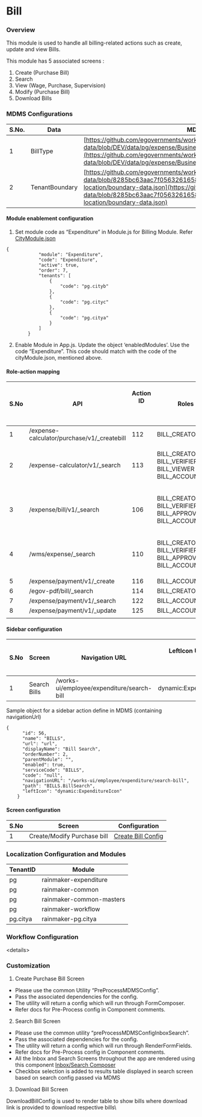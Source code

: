 # Bill

### Overview

This module is used to handle all billing-related actions such as create, update and view Bills.

This module has 5  associated screens :&#x20;

1. Create (Purchase Bill)
2. Search
3. View (Wage, Purchase, Supervision)
4. Modify (Purchase Bill)
5. Download Bills&#x20;

### MDMS Configurations

| S.No. | Data           | MDMS Link                                                                                                                                                                                                                                                                                    |
| ----- | -------------- | -------------------------------------------------------------------------------------------------------------------------------------------------------------------------------------------------------------------------------------------------------------------------------------------- |
| 1     | BillType       | [https://github.com/egovernments/works-mdms-data/blob/DEV/data/pg/expense/BusinessService.json](https://github.com/egovernments/works-mdms-data/blob/DEV/data/pg/expense/BusinessService.json)                                                                                               |
| 2     | TenantBoundary | [https://github.com/egovernments/works-mdms-data/blob/8285bc63aac7f056326165897ac18918520c9723/data/pg/citya/egov-location/boundary-data.json](https://github.com/egovernments/works-mdms-data/blob/8285bc63aac7f056326165897ac18918520c9723/data/pg/citya/egov-location/boundary-data.json) |

#### Module enablement configuration&#x20;

1. Set module code as “Expenditure” in Module.js for Billing Module. Refer [CityModule.json](https://github.com/egovernments/works-mdms-data/blob/481752ba70aa29d235967d8ba6080685d897324a/data/pg/tenant/citymodule.json)

```
{
            "module": "Expenditure",
            "code": "Expenditure",
            "active": true,
            "order": 7,
            "tenants": [
                {
                    "code": "pg.cityb"
                },
                {
                    "code": "pg.cityc"
                },
                {
                    "code": "pg.citya"
                }
            ]
        }

```

2. Enable Module in App.js. Update the object ‘enabledModules’. Use the code “Expenditure”. This code should match with the code of the cityModule.json, mentioned above.

#### Role-action mapping



| S.No | API                                          | <p>Action ID</p><p><br></p> | Roles                                                                    |
| ---- | -------------------------------------------- | --------------------------- | ------------------------------------------------------------------------ |
| 1    | /expense-calculator/purchase/v1/\_createbill | 112                         | BILL\_CREATOR                                                            |
| 2    | /expense-calculator/v1/\_search              | 113                         | <p>BILL_CREATOR<br>BILL_VERIFIER<br>BILL_VIEWER<br>BILL_ACCOUNTANT</p>   |
| 3    | /expense/bill/v1/\_search                    | 106                         | <p>BILL_CREATOR<br>BILL_VERIFIER<br>BILL_APPROVER<br>BILL_ACCOUNTANT</p> |
| 4    | /wms/expense/\_search                        | 110                         | <p>BILL_CREATOR<br>BILL_VERIFIER<br>BILL_APPROVER<br>BILL_ACCOUNTANT</p> |
| 5    | /expense/payment/v1/\_create                 | 116                         | BILL\_ACCOUNTANT                                                         |
| 6    | /egov-pdf/bill/\_search                      | 114                         | BILL\_CREATOR                                                            |
| 7    | /expense/payment/v1/\_search                 | 122                         | BILL\_ACCOUNTANT                                                         |
| 8    | /expense/payment/v1/\_update                 | 125                         | BILL\_ACCOUNTANT                                                         |
|      |                                              |                             |                                                                          |

#### Sidebar configuration&#x20;



| S.No | Screen       | Navigation URL                             | <p>LeftIcon Updates</p><p><br></p> | Roles                     |
| ---- | ------------ | ------------------------------------------ | ---------------------------------- | ------------------------- |
| 1    | Search Bills | /works-ui/employee/expenditure/search-bill | dynamic:ExpenditureIcon            | <p></p><p>BILL_VIEWER</p> |

Sample object for a sidebar action define in MDMS (containing navigationUrl)

```
{
      "id": 56,
      "name": "BILLS",
      "url": "url",
      "displayName": "Bill Search",
      "orderNumber": 2,
      "parentModule": "",
      "enabled": true,
      "serviceCode": "BILLS",
      "code": "null",
      "navigationURL": "/works-ui/employee/expenditure/search-bill",
      "path": "BILLS.BillSearch",
      "leftIcon": "dynamic:ExpenditureIcon"
    }

```



#### Screen configuration&#x20;

| S.No | Screen                      | Configuration                                                                                                                            |
| ---- | --------------------------- | ---------------------------------------------------------------------------------------------------------------------------------------- |
| 1    | Create/Modify Purchase bill | [Create Bill Config](https://github.com/egovernments/works-mdms-data/blob/DEV/data/pg/commonMuktaUiConfig/CreatePurchaseBillConfig.json) |

### Localization Configuration and Modules

| TenantID | Module                   |
| -------- | ------------------------ |
| pg       | rainmaker-expenditure    |
| pg       | rainmaker-common         |
| pg       | rainmaker-common-masters |
| pg       | rainmaker-workflow       |
| pg.citya | rainmaker-pg.citya       |

### &#x20;Workflow Configuration

\<details>

### Customization

1. Create Purchase Bill Screen

* Please use the common Utility “PreProcessMDMSConfig”.&#x20;
* Pass the associated dependencies for the config.
* The utility will return a config which will run through FormComposer.
* Refer docs for Pre-Process config in Component comments.

2. Search Bill Screen

* Please use the common utility “preProcessMDMSConfigInboxSearch”.
* Pass the associated dependencies for the config.
* The utility will return a config which will run through RenderFormFields.
* Refer docs for Pre-Process config in Component comments.
* All the Inbox and Search Screens throughout the app are rendered using this component [Inbox/Search Composer](https://github.com/egovernments/DIGIT-Works/blob/c2a234bb4b21f0e54ca9664ee3e99d72ce871168/frontend/micro-ui/web/micro-ui-internals/packages/react-components/src/hoc/InboxSearchComposer.js)
* Checkbox selection is added to results table displayed in search screen based on search config passed via MDMS

3. Download Bill Screen

DownloadBillConfig is used to render table to show bills where download link is provided to download respective bills\
